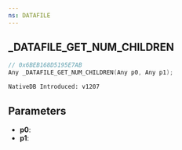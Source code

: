 ```yaml
---
ns: DATAFILE
---
```

## _DATAFILE_GET_NUM_CHILDREN

```c
// 0x6BEB168D5195E7AB
Any _DATAFILE_GET_NUM_CHILDREN(Any p0, Any p1);
```

```
NativeDB Introduced: v1207
```

## Parameters
* **p0**:
* **p1**:
